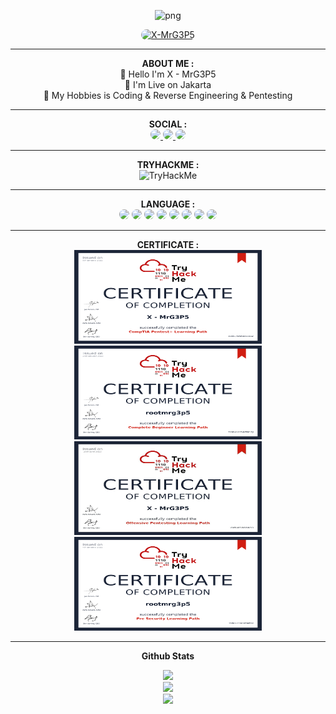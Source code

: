 <p align="center">
   <img style="width: 180px; height: 180px;" src="https://avatars.githubusercontent.com/u/57594747?s=400&u=da1eec8bf84a62a2ca11230d358dfac0bb000bcd&v=4" alt="png" width="128" height="128"/>
</p>

<p align="center">
    <a href="https://github.com/MrG3P5">
        <img title="X-MrG3P5" style="border-radius: 25px;" src="https://img.shields.io/badge/X MrG3P5-green?colorA=%23ff0000&colorB=%23017e40&style=for-the-badge">
    </a>
</p>

<hr>

<div align="center">
    <span><b>ABOUT ME :</b></span>
</div>

<div align="center">
    <div>
        <span>👋 Hello I'm X - MrG3P5</span>
        <br>
        <span>📌 I'm Live on Jakarta</span>
        <br>
        <span>📌 My Hobbies is Coding & Reverse Engineering & Pentesting</span>
    </div>
</div>

<hr>

<div align="center">
    <span><b>SOCIAL :</b></span>
</div>

<div align="center">
    <a href="https://instagram.com/xmrg3p5">
        <img style="border-radius: 25px;" src="https://img.shields.io/badge/Instagram-%23E4405F.svg?logo=Instagram&logoColor=white">
    </a>
    <a href="https://t.me/xmrg3p5">
        <img style="border-radius: 25px;" src="https://img.shields.io/badge/Telegram-%23118EEA.svg?logo=Telegram&logoColor=white">
    </a>
    <a href="https://wa.me/6289523258649">
        <img style="border-radius: 25px;" src="https://img.shields.io/badge/Whatsapp-%23017e40.svg?logo=Whatsapp&logoColor=white">
    </a>
</div>

<hr>

<div align="center">
    <span><b>TRYHACKME :</b></span>
</div>

<div align="center">
    <img src="https://tryhackme-badges.s3.amazonaws.com/mrg3p5.png" alt="TryHackMe">
</div>

<hr>

<div align="center">
    <span><b>LANGUAGE :</b></span>
</div>

<div align="center">
    <img style="border-radius: 25px;" src="https://img.shields.io/badge/c++-%2300599C.svg?style=for-the-badge&logo=c%2B%2B&logoColor=white">
    <img style="border-radius: 25px;" src="https://img.shields.io/badge/php-%23777BB4.svg?style=for-the-badge&logo=php&logoColor=white">
    <img style="border-radius: 25px;" src="https://img.shields.io/badge/python-3670A0?style=for-the-badge&logo=python&logoColor=ffdd54">
    <img style="border-radius: 25px;" src="https://img.shields.io/badge/shell_script-%23121011.svg?style=for-the-badge&logo=gnu-bash&logoColor=white">
    <img style="border-radius: 25px;" src="https://img.shields.io/badge/javascript-%23323330.svg?style=for-the-badge&logo=javascript&logoColor=%23F7DF1E">
    <img style="border-radius: 25px;" src="https://img.shields.io/badge/java-%23ED8B00.svg?style=for-the-badge&logo=java&logoColor=white">
    <img style="border-radius: 25px;" src="https://img.shields.io/badge/html5-%23E34F26.svg?style=for-the-badge&logo=html5&logoColor=white">
    <img style="border-radius: 25px;" src="https://img.shields.io/badge/go-%2300ADD8.svg?style=for-the-badge&logo=go&logoColor=white">
</div>

<hr>

<div align="center">
    <span><b>CERTIFICATE :</b></span>
</div>

<div align="center">
    <img width="300px" height="150px" src="https://raw.githubusercontent.com/MrG3P5/MrG3P5/main/cert_compTIA_pentest.png">
    <img width="300px" height="150px" src="https://raw.githubusercontent.com/MrG3P5/MrG3P5/main/cert_complete_beginner.png">
    <img width="300px" height="150px" src="https://raw.githubusercontent.com/MrG3P5/MrG3P5/main/cert_offensive_pentest.jpg">
    <img width="300px" height="150px" src="https://raw.githubusercontent.com/MrG3P5/MrG3P5/main/cert_pre_security.png">
</div> 

<hr>

<p align="center">
   <b>Github Stats</b>
</p>

<p align="center">
   <img src="https://github-readme-streak-stats.herokuapp.com/?user=MrG3P5&theme=dark&hide_border=false">
   <br>
   <img src="https://github-readme-stats.vercel.app/api?username=MrG3P5&theme=dark&hide_border=false&include_all_commits=true&count_private=false">
   <br>
   <img src="https://github-readme-stats.vercel.app/api/top-langs/?username=MrG3P5&theme=dark&hide_border=false&include_all_commits=true&count_priva">
</p>
